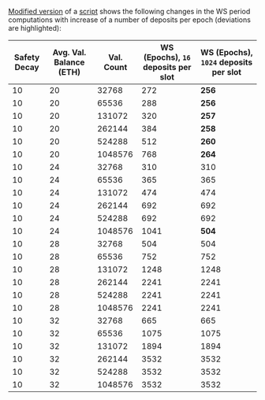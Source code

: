 [Modified version](./eth2_ws_calс.py) of a [script](https://gist.github.com/adiasg/3aceab409b36aa9a9d9156c1baa3c248) shows the following changes in the WS period computations with increase of a number of deposits per epoch (deviations are highlighted):

| Safety Decay | Avg. Val. Balance (ETH) | Val. Count | WS (Epochs), `16` deposits per slot | WS (Epochs), `1024` deposits per slot |
| ---- | ---- | ---- | ---- | ---- |
| 10 | 20 | 32768 | 272 | **256** |
| 10 | 20 | 65536 | 288 | **256** |
| 10 | 20 | 131072 | 320 | **257** |
| 10 | 20 | 262144 | 384 | **258** |
| 10 | 20 | 524288 | 512 | **260** |
| 10 | 20 | 1048576 | 768 | **264** |
| 10 | 24 | 32768 | 310 | 310 |
| 10 | 24 | 65536 | 365 | 365 |
| 10 | 24 | 131072 | 474 | 474 |
| 10 | 24 | 262144 | 692 | 692 |
| 10 | 24 | 524288 | 692 | 692 |
| 10 | 24 | 1048576 | 1041 | **504** |
| 10 | 28 | 32768 | 504 | 504 |
| 10 | 28 | 65536 | 752 | 752 |
| 10 | 28 | 131072 | 1248 | 1248 |
| 10 | 28 | 262144 | 2241 | 2241 |
| 10 | 28 | 524288 | 2241 | 2241 |
| 10 | 28 | 1048576 | 2241 | 2241 |
| 10 | 32 | 32768 | 665 | 665 |
| 10 | 32 | 65536 | 1075 | 1075 |
| 10 | 32 | 131072 | 1894 | 1894 |
| 10 | 32 | 262144 | 3532 | 3532 |
| 10 | 32 | 524288 | 3532 | 3532 |
| 10 | 32 | 1048576 | 3532 | 3532 |
